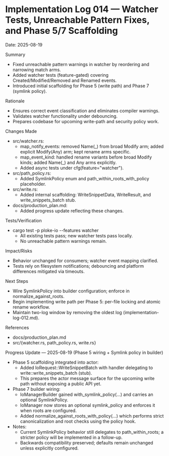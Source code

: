 # Implementation Log 014 — Watcher Tests, Unreachable Pattern Fixes, and Phase 5/7 Scaffolding

Date: 2025-08-19

Summary
- Fixed unreachable pattern warnings in watcher by reordering and narrowing match arms.
- Added watcher tests (feature-gated) covering Created/Modified/Removed and Renamed events.
- Introduced initial scaffolding for Phase 5 (write path) and Phase 7 (symlink policy).

Rationale
- Ensures correct event classification and eliminates compiler warnings.
- Validates watcher functionality under debouncing.
- Prepares codebase for upcoming write-path and security policy work.

Changes Made
- src/watcher.rs:
  - map_notify_events: removed Name(_) from broad Modify arm; added explicit Modify(Any) arm; kept rename arms specific.
  - map_event_kind: handled rename variants before broad Modify kinds; added Name(_) and Any arms explicitly.
  - Added async tests under cfg(feature="watcher").
- src/path_policy.rs:
  - Added SymlinkPolicy enum and path_within_roots_with_policy placeholder.
- src/write.rs:
  - Added internal scaffolding: WriteSnippetData, WriteResult, and write_snippets_batch stub.
- docs/production_plan.md:
  - Added progress update reflecting these changes.

Tests/Verification
- cargo test -p ploke-io --features watcher
  - All existing tests pass; new watcher tests pass locally.
  - No unreachable pattern warnings remain.

Impact/Risks
- Behavior unchanged for consumers; watcher event mapping clarified.
- Tests rely on filesystem notifications; debouncing and platform differences mitigated via timeouts.

Next Steps
- Wire SymlinkPolicy into builder configuration; enforce in normalize_against_roots.
- Begin implementing write path per Phase 5: per-file locking and atomic rename workflow.
- Maintain two-log window by removing the oldest log (implementation-log-012.md).

References
- docs/production_plan.md
- src/{watcher.rs, path_policy.rs, write.rs}

Progress Update — 2025-08-19 (Phase 5 wiring + Symlink policy in builder)
- Phase 5 scaffolding integrated into actor:
  - Added IoRequest::WriteSnippetBatch with handler delegating to write::write_snippets_batch (stub).
  - This prepares the actor message surface for the upcoming write path without exposing a public API yet.
- Phase 7 builder wiring:
  - IoManagerBuilder gained with_symlink_policy(...) and carries an optional SymlinkPolicy.
  - IoManager now stores an optional symlink_policy and enforces it when roots are configured.
  - Added normalize_against_roots_with_policy(...) which performs strict canonicalization and root checks using the policy hook.
- Notes:
  - Current SymlinkPolicy behavior still delegates to path_within_roots; a stricter policy will be implemented in a follow-up.
  - Backwards compatibility preserved; defaults remain unchanged unless explicitly configured.
